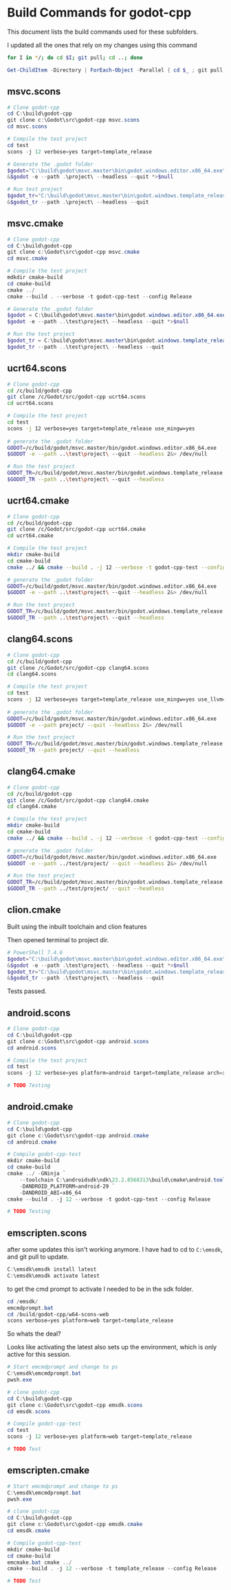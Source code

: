 # Build Commands for godot-cpp

This document lists the build commands used for these subfolders.

I updated all the ones that rely on my changes using this command

```bash
for I in */; do cd $I; git pull; cd ..; done
```

```powershell
Get-ChildItem -Directory | ForEach-Object -Parallel { cd $_ ; git pull; cd .. }
```

## msvc.scons

```powershell
# Clone godot-cpp
cd C:\build\godot-cpp
git clone c:\Godot\src\godot-cpp msvc.scons
cd msvc.scons

# Compile the test project
cd test
scons -j 12 verbose=yes target=template_release

# Generate the .godot folder
$godot="C:\build\godot\msvc.master\bin\godot.windows.editor.x86_64.exe"
&$godot -e --path .\project\ --headless --quit *>$null

# Run test project
$godot_tr="C:\build\godot\msvc.master\bin\godot.windows.template_release.x86_64.exe"
&$godot_tr --path .\project\ --headless --quit
```

## msvc.cmake

```powershell
# Clone godot-cpp
cd C:\build\godot-cpp
git clone c:\Godot\src\godot-cpp msvc.cmake
cd msvc.cmake

# Compile the test project
mdkdir cmake-build
cd cmake-build
cmake ../
cmake --build . --verbose -t godot-cpp-test --config Release

# Generate the .godot folder
$godot = C:\build\godot\msvc.master\bin\godot.windows.editor.x86_64.exe
$godot -e --path ..\test\project\ --headless --quit *>$null

# Run the test project
$godot_tr = C:\build\godot\msvc.master\bin\godot.windows.template_release.x86_64.exe
$godot_tr --path ..\test\project\ --headless --quit
```

## ucrt64.scons

```bash
# Clone godot-cpp
cd /c/build/godot-cpp
git clone /c/Godot/src/godot-cpp ucrt64.scons
cd ucrt64.scons

# Compile the test project
cd test
scons -j 12 verbose=yes target=template_release use_mingw=yes
 
# generate the .godot folder
GODOT=/c/build/godot/msvc.master/bin/godot.windows.editor.x86_64.exe
$GODOT -e --path ..\test\project\ --quit --headless 2&> /dev/null 

# Run the test project
GODOT_TR=/c/build/godot/msvc.master/bin/godot.windows.template_release.x86_64.exe
$GODOT_TR --path ..\test\project\ --quit --headless
```

## ucrt64.cmake

```bash
# Clone godot-cpp
cd /c/build/godot-cpp
git clone /c/Godot/src/godot-cpp ucrt64.cmake
cd ucrt64.cmake

# Compile the test project
mkdir cmake-build
cd cmake-build
cmake ../ && cmake --build . -j 12 --verbose -t godot-cpp-test --config Release

# generate the .godot folder
GODOT=/c/build/godot/msvc.master/bin/godot.windows.editor.x86_64.exe
$GODOT -e --path ..\test\project\ --quit --headless 2&> /dev/null 

# Run the test project
GODOT_TR=/c/build/godot/msvc.master/bin/godot.windows.template_release.x86_64.exe
$GODOT_TR --path ..\test\project\ --quit --headless
```

## clang64.scons

```bash
# Clone godot-cpp
cd /c/build/godot-cpp
git clone /c/Godot/src/godot-cpp clang64.scons
cd clang64.scons

# Compile the test project
cd test
scons -j 12 verbose=yes target=template_release use_mingw=yes use_llvm=yes
 
# generate the .godot folder
GODOT=/c/build/godot/msvc.master/bin/godot.windows.editor.x86_64.exe 
$GODOT -e --path project/ --quit --headless 2&> /dev/null

# Run the test project
GODOT_TR=/c/build/godot/msvc.master/bin/godot.windows.template_release.x86_64.exe
$GODOT_TR --path project/ --quit --headless
```

## clang64.cmake

```bash
# Clone godot-cpp
cd /c/build/godot-cpp
git clone /c/Godot/src/godot-cpp clang64.cmake
cd clang64.cmake

# Compile the test project
mkdir cmake-build
cd cmake-build
cmake ../ && cmake --build . -j 12 --verbose -t godot-cpp-test --config Release

# generate the .godot folder
GODOT=/c/build/godot/msvc.master/bin/godot.windows.editor.x86_64.exe
$GODOT -e --path ../test/project/ --quit --headless 2&> /dev/null 

# Run the test project
GODOT_TR=/c/build/godot/msvc.master/bin/godot.windows.template_release.x86_64.exe
$GODOT_TR --path ../test/project/ --quit --headless
```

## clion.cmake

Built using the inbuilt toolchain and clion features

Then opened terminal to project dir.

```powershell
# PowerShell 7.4.6
$godot="C:\build\godot\msvc.master\bin\godot.windows.editor.x86_64.exe"
&$godot -e --path .\test\project\ --headless --quit *>$null
$godot_tr="C:\build\godot\msvc.master\bin\godot.windows.template_release.x86_64.exe"
&$godot_tr --path .\test\project\ --headless --quit
```

Tests passed.

## android.scons

```powershell
# Clone godot-cpp
cd C:\build\godot-cpp
git clone c:\Godot\src\godot-cpp android.scons
cd android.scons

# Compile the test project
cd test
scons -j 12 verbose=yes platform=android target=template_release arch=x86_64

# TODO Testing
```

## android.cmake

```powershell
# Clone godot-cpp
cd C:\build\godot-cpp
git clone c:\Godot\src\godot-cpp android.cmake
cd android.cmake

# Compile godot-cpp-test
mkdir cmake-build
cd cmake-build
cmake ../ -GNinja `
    --toolchain C:\androidsdk\ndk\23.2.8568313\build\cmake\android.toolchain.cmake `
    -DANDROID_PLATFORM=android-29 `
    -DANDROID_ABI=x86_64
cmake --build . -j 12 --verbose -t godot-cpp-test --config Release

# TODO Testing
```

## emscripten.scons

after some updates this isn't working anymore.
I have had to cd to `C:\emsdk`, and git pull to update.

```powershell
C:\emsdk\emsdk install latest
C:\emsdk\emsdk activate latest
```

to get the cmd prompt to activate I needed to be in the sdk folder.

```powershell
cd /emsdk/
emcmdprompt.bat
cd /build/godot-cpp/w64-scons-web
scons verbose=yes platform=web target=template_release
```

So whats the deal?

Looks like activating the latest also sets up the environment, which is only active for this session.

```powershell
# Start emcmdprompt and change to ps
C:\emsdk\emcmdprompt.bat
pwsh.exe

# clone godot-cpp
cd C:\build\godot-cpp
git clone c:\Godot\src\godot-cpp emsdk.scons
cd emsdk.scons

# Compile godot-cpp-test
cd test
scons -j 12 verbose=yes platform=web target=template_release

# TODO Test
```

## emscripten.cmake

```powershell
# Start emcmdprompt and change to ps
C:\emsdk\emcmdprompt.bat
pwsh.exe

# clone godot-cpp
cd C:\build\godot-cpp
git clone c:\Godot\src\godot-cpp emsdk.cmake
cd emsdk.cmake

# Compile godot-cpp-test
mkdir cmake-build
cd cmake-build
emcmake.bat cmake ../
cmake --build . -j 12 --verbose -t template_release --config Release

# TODO Test
```
